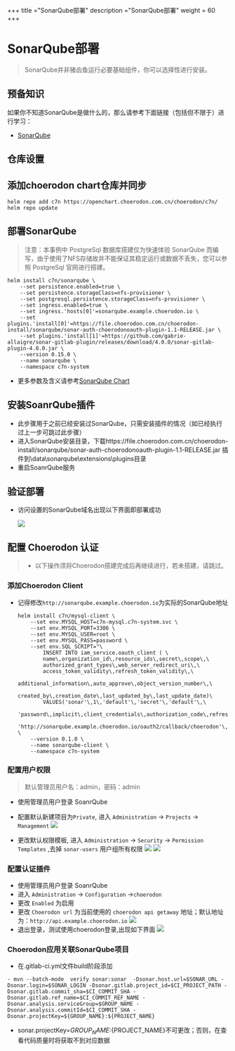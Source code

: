 +++
title ="SonarQube部署"
description ="SonarQube部署"
weight = 60
+++

# SonarQube部署

<blockquote class="note">
SonarQube并非猪齿鱼运行必要基础组件，你可以选择性进行安装。
</blockquote>

## 预备知识

如果你不知道SonarQube是做什么的，那么请参考下面链接（包括但不限于）进行学习：

- [SonarQube](https://docs.sonarqube.org/7.6/)

## 仓库设置

## 添加choerodon chart仓库并同步

```
helm repo add c7n https://openchart.choerodon.com.cn/choerodon/c7n/
helm repo update
```

## 部署SonarQube

<blockquote class="warning">
注意：本事例中 PostgreSql 数据库搭建仅为快速体验 SonarQube 而编写，由于使用了NFS存储故并不能保证其稳定运行或数据不丢失，您可以参照 PostgreSql 官网进行搭建。
</blockquote>

```
helm install c7n/sonarqube \
    --set persistence.enabled=true \
    --set persistence.storageClass=nfs-provisioner \
    --set postgresql.persistence.storageClass=nfs-provisioner \
    --set ingress.enabled=true \
    --set ingress.'hosts[0]'=sonarqube.example.choerodon.io \
    --set plugins.'install[0]'=https://file.choerodon.com.cn/choerodon-install/sonarqube/sonar-auth-choerodonoauth-plugin-1.1-RELEASE.jar \
    --set plugins.'install[1]'=https://github.com/gabrie-allaigre/sonar-gitlab-plugin/releases/download/4.0.0/sonar-gitlab-plugin-4.0.0.jar \
    --version 0.15.0 \
    --name sonarqube \
    --namespace c7n-system
```

- 更多参数及含义请参考[SonarQube Chart](https://github.com/helm/charts/tree/155659de436be352b0e8fd12d4954d82c62c7068/stable/sonarqube#sonarqube)

## 安装SoanrQube插件
- 此步骤用于之前已经安装过SonarQube，只需安装插件的情况（如已经执行过上一步可跳过此步骤）
- 进入SonarQube安装目录，下载https://file.choerodon.com.cn/choerodon-install/sonarqube/sonar-auth-choerodonoauth-plugin-1.1-RELEASE.jar 插件到\data\sonarqube\extensions\plugins目录
- 重启SoanrQube服务

## 验证部署

- 访问设置的SonarQube域名出现以下界面即部署成功

    ![](/docs/installation-configuration/image/sonarqube.png)

## 配置 Choerodon 认证

<blockquote class="warning">
  <ul>
  <li>以下操作须将Choerodon搭建完成后再继续进行，若未搭建，请跳过。</li>
  </ul>
</blockquote>

### 添加Choerodon Client
- 记得修改`http://sonarqube.example.choerodon.io`为实际的SonarQube地址
  
    ```
    helm install c7n/mysql-client \
        --set env.MYSQL_HOST=c7n-mysql.c7n-system.svc \
        --set env.MYSQL_PORT=3306 \
        --set env.MYSQL_USER=root \
        --set env.MYSQL_PASS=password \
        --set env.SQL_SCRIPT="\
            INSERT INTO iam_service.oauth_client ( \
            name\,organization_id\,resource_ids\,secret\,scope\,\
            authorized_grant_types\,web_server_redirect_uri\,\
            access_token_validity\,refresh_token_validity\,\
            additional_information\,auto_approve\,object_version_number\,\
            created_by\,creation_date\,last_updated_by\,last_update_date)\
            VALUES('sonar'\,1\,'default'\,'secret'\,'default'\,\
            'password\,implicit\,client_credentials\,authorization_code\,refresh_token'\,\
            'http://sonarqube.example.choerodon.io/oauth2/callback/choerodon'\,3600\,3600\,'{}'\,'default'\,1\,0\,NOW()\,0\,NOW());" \
        --version 0.1.0 \
        --name sonarqube-client \
        --namespace c7n-system
    ```

### 配置用户权限

<blockquote class="note">
默认管理员用户名：admin，密码：admin
</blockquote>

- 使用管理员用户登录 SoanrQube
- 配置默认新建项目为`Private`, 进入 `Administration` -> `Projects` -> `Management`
    ![](/docs/installation-configuration/image/sonarqube_1.png)
   
- 更改默认权限模板, 进入 `Administration` -> `Security` -> `Permission Templates` ,去掉 `sonar-users` 用户组所有权限
    ![](/docs/installation-configuration/image/sonarqube_2.png)
    ![](/docs/installation-configuration/image/sonarqube_3.png)

### 配置认证插件
- 使用管理员用户登录 SoanrQube
- 进入 `Administration` -> `Configuration` ->`choerodon`
- 更改 `Enabled` 为启用
- 更改 `Choerodon url` 为当前使用的 `choerodon api getaway` 地址；默认地址为：`http://api.example.choerodon.io`
    ![](/docs/installation-configuration/image/sonarqube_4.png)
- 退出登录，测试使用choerodon登录,出现如下界面
    ![](/docs/installation-configuration/image/sonarqube_5.png)
    
### Choerodon应用关联SonarQube项目
- 在.gitlab-ci.yml文件build阶段添加

```- mvn --batch-mode  verify sonar:sonar  -Dsonar.host.url=$SONAR_URL -Dsonar.login=$SONAR_LOGIN -Dsonar.gitlab.project_id=$CI_PROJECT_PATH -Dsonar.gitlab.commit_sha=$CI_COMMIT_SHA -Dsonar.gitlab.ref_name=$CI_COMMIT_REF_NAME -Dsonar.analysis.serviceGroup=$GROUP_NAME -Dsonar.analysis.commitId=$CI_COMMIT_SHA -Dsonar.projectKey=${GROUP_NAME}:${PROJECT_NAME}```

- sonar.projectKey=${GROUP_NAME}:${PROJECT_NAME}不可更改；否则，在查看代码质量时将获取不到对应数据

